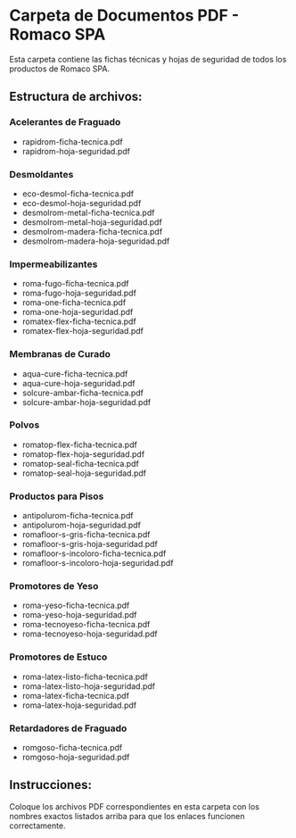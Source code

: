 # Carpeta de Documentos PDF - Romaco SPA

Esta carpeta contiene las fichas técnicas y hojas de seguridad de todos los productos de Romaco SPA.

## Estructura de archivos:

### Acelerantes de Fraguado
- rapidrom-ficha-tecnica.pdf
- rapidrom-hoja-seguridad.pdf

### Desmoldantes
- eco-desmol-ficha-tecnica.pdf
- eco-desmol-hoja-seguridad.pdf
- desmolrom-metal-ficha-tecnica.pdf
- desmolrom-metal-hoja-seguridad.pdf
- desmolrom-madera-ficha-tecnica.pdf
- desmolrom-madera-hoja-seguridad.pdf

### Impermeabilizantes
- roma-fugo-ficha-tecnica.pdf
- roma-fugo-hoja-seguridad.pdf
- roma-one-ficha-tecnica.pdf
- roma-one-hoja-seguridad.pdf
- romatex-flex-ficha-tecnica.pdf
- romatex-flex-hoja-seguridad.pdf

### Membranas de Curado
- aqua-cure-ficha-tecnica.pdf
- aqua-cure-hoja-seguridad.pdf
- solcure-ambar-ficha-tecnica.pdf
- solcure-ambar-hoja-seguridad.pdf

### Polvos
- romatop-flex-ficha-tecnica.pdf
- romatop-flex-hoja-seguridad.pdf
- romatop-seal-ficha-tecnica.pdf
- romatop-seal-hoja-seguridad.pdf

### Productos para Pisos
- antipolurom-ficha-tecnica.pdf
- antipolurom-hoja-seguridad.pdf
- romafloor-s-gris-ficha-tecnica.pdf
- romafloor-s-gris-hoja-seguridad.pdf
- romafloor-s-incoloro-ficha-tecnica.pdf
- romafloor-s-incoloro-hoja-seguridad.pdf

### Promotores de Yeso
- roma-yeso-ficha-tecnica.pdf
- roma-yeso-hoja-seguridad.pdf
- roma-tecnoyeso-ficha-tecnica.pdf
- roma-tecnoyeso-hoja-seguridad.pdf

### Promotores de Estuco
- roma-latex-listo-ficha-tecnica.pdf
- roma-latex-listo-hoja-seguridad.pdf
- roma-latex-ficha-tecnica.pdf
- roma-latex-hoja-seguridad.pdf

### Retardadores de Fraguado
- romgoso-ficha-tecnica.pdf
- romgoso-hoja-seguridad.pdf

## Instrucciones:
Coloque los archivos PDF correspondientes en esta carpeta con los nombres exactos listados arriba para que los enlaces funcionen correctamente.